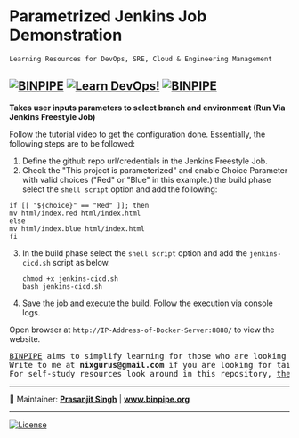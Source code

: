 # Parametrized Jenkins Job Demonstration

`Learning Resources for DevOps, SRE, Cloud & Engineering Management`

[![BINPIPE](https://img.shields.io/badge/BINPIPE-YouTube-red)](https://www.youtube.com/channel/UCPTgt4Wo0MAnuzNEEZlk90A)
[![Learn DevOps!](https://img.shields.io/badge/BINPIPE-Learn--DevOps-orange)](https://github.com/BINPIPE/resources/blob/master/devops-lesson-plans.md)
[![BINPIPE](https://img.shields.io/badge/Live--Classroom-blue)](https://forms.gle/tDJxDyj2nJyfsgsk7)
---


**Takes user inputs parameters to select branch and environment (Run Via Jenkins Freestyle Job)**

Follow the tutorial video to get the configuration done. Essentially, the following steps are to be followed:

1. Define the github repo url/credentials in the Jenkins Freestyle Job.
2. Check the "This project is parameterized" and enable Choice Parameter with valid choices ("Red" or "Blue" in this example.) the build phase select the `shell script` option and add the following:
```
if [[ "${choice}" == "Red" ]]; then
mv html/index.red html/index.html
else
mv html/index.blue html/index.html
fi
```

3. In the build phase select the `shell script` option and add the `jenkins-cicd.sh` script as below.
    ```
    chmod +x jenkins-cicd.sh
    bash jenkins-cicd.sh
    ```
4. Save the job and execute the build. Follow the execution via console logs.


Open browser at `http://IP-Address-of-Docker-Server:8888/` to view the website.

<pre>
<a href="https://www.binpipe.org">BINPIPE</a> aims to simplify learning for those who are looking to make a foothold in the industry.
Write to me at <b>nixgurus@gmail.com</b> if you are looking for tailor-made training sessions.
For self-study resources look around in this repository, <a href="https://www.binpipe.org/">the Binpipe Blog</a> and <a href="https://www.youtube.com/channel/UCPTgt4Wo0MAnuzNEEZlk90A">Youtube Channel</a>.
</pre>

___
:ledger: Maintainer: **[Prasanjit Singh](https://www.linkedin.com/in/prasanjit-singh)** | **www.binpipe.org**
___

[![License](https://img.shields.io/badge/License-Apache%202.0-blue.svg)](https://opensource.org/licenses/Apache-2.0)
